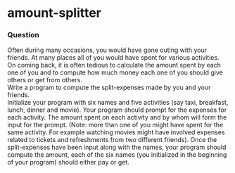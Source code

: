 # amount-splitter

### Question
Often during many occasions, you would have gone outing with your friends. At 
many places all of you would have spent for various activities. On coming back, it 
is often tedious to calculate the amount spent by each one of you and to compute 
how much money each one of you should give others or get from others.  
Write a program to compute the split-expenses made by you and your friends.  
Initialize your program with six names and five activities (say taxi, breakfast, 
lunch, dinner and movie). Your program should prompt for the expenses for each 
activity. The amount spent on each activity and by whom will form the input for 
the prompt. (Note: more than one of you might have spent for the same activity. 
For example watching movies might have involved expenses related to tickets and 
refreshments from two different friends). 
Once the split-expenses have been input along with the names, your program 
should compute the amount, each of the six names (you initialized in the 
beginning of your program) should either pay or get.
